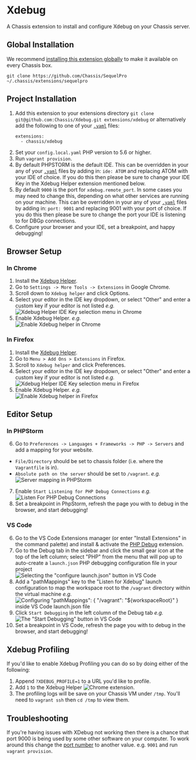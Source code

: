 # Xdebug
A Chassis extension to install and configure Xdebug on your Chassis server.

## Global Installation

We recommend [installing this extension globally](http://docs.chassis.io/en/latest/extend/#globally-installing-extensions) to make it available on every Chassis box.

```
git clone https://github.com/Chassis/SequelPro ~/.chassis/extensions/sequelpro
```

## Project Installation
1. Add this extension to your extensions directory `git clone git@github.com:Chassis/Xdebug.git extensions/xdebug` or alternatively add the following to one of your [`.yaml`](https://github.com/Chassis/Chassis/blob/master/config.yaml) files:
   ```
   extensions:
     - chassis/xdebug
   ```
2. Set your `config.local.yaml` PHP version to 5.6 or higher.
3. Run `vagrant provision`.
4. By default PHPSTORM is the default IDE. This can be overridden in your any of your [`.yaml`](https://github.com/Chassis/Chassis/blob/master/config.yaml#L6-#L9) files by adding in:
`ide: ATOM` and replacing ATOM with your IDE of choice. If you do this then please be sure to change your IDE Key in the Xdebug Helper extension mentioned below.
5. By default `9000` is the port for `xdebug.remote_port`. In some cases you may need to change this, depending on what other services are running on your machine. This can be overridden in your any of your [`.yaml`](https://github.com/Chassis/Chassis/blob/master/config.yaml#L6-#L9) files by adding in:
`port: 9001` and replacing 9001 with your port of choice. If you do this then please be sure to change the port your IDE is listening to for DBGp connections.
6. Configure your browser and your IDE, set a breakpoint, and happy debugging!

## Browser Setup

### In Chrome
1. Install the [Xdebug Helper](https://chrome.google.com/webstore/detail/xdebug-helper/eadndfjplgieldjbigjakmdgkmoaaaoc).
2. Go to `Settings -> More Tools -> Extensions` in Google Chrome.
3. Scroll down to `Xdebug helper` and click Options.
4. Select your editor in the IDE key dropdown, or select "Other" and enter a custom key if your editor is not listed _e.g._<br />![Xdebug Helper IDE Key selection menu in Chrome](https://bronsons-captured.s3.amazonaws.com/Xdebug_helper_2016-11-07_17-50-49.png)<br />
5. Enable Xdebug Helper. _e.g._<br />![Enable Xdebug helper in Chrome](https://bronsons-captured.s3.amazonaws.com/xdebug.png)<br />

### In Firefox
1. Install the [Xdebug Helper](https://addons.mozilla.org/en-US/firefox/addon/xdebug-helper-for-firefox/).
2. Go to `Menu > Add Ons > Extensions` in Firefox.
3. Scroll to `Xdebug helper` and click Preferences.
4. Select your editor in the IDE key dropdown, or select "Other" and enter a custom key if your editor is not listed _e.g._<br />![Xdebug Helper IDE Key selection menu in Firefox](https://user-images.githubusercontent.com/442115/37500502-42947588-28a0-11e8-93d2-c00475acebc3.png)<br />
5. Enable Xdebug Helper. _e.g._<br />![Enable Xdebug helper in Firefox](https://user-images.githubusercontent.com/442115/37500578-a3d0dab2-28a0-11e8-8f56-5a512369e577.png)<br />

## Editor Setup

### In PHPStorm
6. Go to `Preferences -> Languages + Frameworks -> PHP -> Servers` and add a mapping for your website.
 - `File/Directory` should be set to chassis folder (i.e. where the `Vagrantfile` is in).
 - `Absolute path on the server` should be set to `/vagrant`.
  _e.g._<br />![Server mapping in PHPStorm](https://bronsons-captured.s3.amazonaws.com/phpstorm.png)<br />
7. Enable `Start Listening for PHP Debug Connections` _e.g._<br />![Listen For PHP Debug Connections](https://bronsons-captured.s3.amazonaws.com/README.md_-_nodeissue_-_VolumesSitesnodeissue_2016-11-07_17-57-45.png)<br />
9. Set a breakpoint in PhpStorm, refresh the page you with to debug in the browser, and start debugging!

### VS Code
6. Go to the VS Code Extensions manager (or enter "Install Extensions" in the command palette) and install & activate the [PHP Debug](https://marketplace.visualstudio.com/items?itemName=felixfbecker.php-debug) extension.
7. Go to the Debug tab in the sidebar and click the small gear icon at the top of the left column; select "PHP" from the menu that will pop up to auto-create a `launch.json` PHP debugging configuration file in your project<br />![Selecting the "configure launch.json" button in VS Code](https://user-images.githubusercontent.com/442115/37500902-5055a80c-28a2-11e8-85f2-fe66c943ba7b.png)
8. Add a "pathMappings" key to the "Listen for Xdebug" launch configuration to map the workspace root to the `/vagrant` directory within the virtual machine _e.g._<br />![Configuring "pathMappings": { "/vagrant": "${workspaceRoot}" } inside VS Code launch.json file](https://user-images.githubusercontent.com/442115/37502019-418bff06-28a7-11e8-9bc8-34129d9a93fc.png)
9. Click `Start Debugging` in the left column of the Debug tab _e.g._<br />![The "Start Debugging" button in VS Code](https://user-images.githubusercontent.com/442115/37501949-ed1803e8-28a6-11e8-81f8-3cdaf7d6c1ce.png)
9. Set a breakpoint in VS Code, refresh the page you with to debug in the browser, and start debugging!

## Xdebug Profiling
If you'd like to enable Xdebug Profiling you can do so by doing either of the following:
1. Append `?XDEBUG_PROFILE=1` to a URL you'd like to profile.
2. Add `1` to the Xdebug Helper ![Chrome extension](https://bronsons-captured.s3.amazonaws.com/Xdebug_helper__2017-06-21_23-26-03.png).
3. The profiling logs will be save on your Chassis VM under `/tmp`. You'll need to `vagrant ssh` then `cd /tmp` to view them.

## Troubleshooting
If you're having issues with XDebug not working then there is a chance that port 9000 is being used by some other software on your computer. To work around this change the [port number](https://github.com/Chassis/Xdebug/blob/master/modules/xdebug/templates/xdebug.ini.erb#L6) to another value. e.g. `9001` and run `vagrant provision`.
